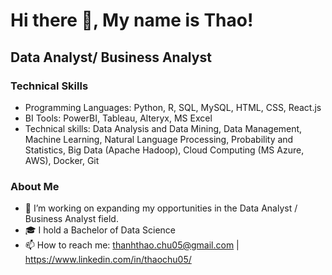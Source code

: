 # Hi there 🤗, My name is Thao!

## Data Analyst/ Business Analyst

### Technical Skills
* Programming Languages: Python, R, SQL, MySQL, HTML, CSS, React.js
* BI Tools: PowerBI, Tableau, Alteryx, MS Excel
* Technical skills: Data Analysis and Data Mining, Data Management, Machine Learning, Natural Language Processing, Probability
and Statistics, Big Data (Apache Hadoop), Cloud Computing (MS Azure, AWS), Docker, Git

### About Me
* 🎯 I’m working on expanding my opportunities in the Data Analyst / Business Analyst field.
* 🎓 I hold a Bachelor of Data Science 
* 📫 How to reach me: thanhthao.chu05@gmail.com | https://www.linkedin.com/in/thaochu05/

